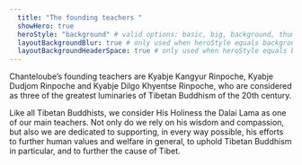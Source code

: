 ```yaml
---
  title: "The founding teachers "
  showHero: true
  heroStyle: "background" # valid options: basic, big, background, thumbAndBackground
  layoutBackgroundBlur: true # only used when heroStyle equals background or thumbAndBackground
  layoutBackgroundHeaderSpace: true # only used when heroStyle equals background
---
```


Chanteloube’s founding teachers are Kyabje Kangyur Rinpoche, Kyabje Dudjom Rinpoche and Kyabje Dilgo Khyentse Rinpoche, who are considered as three of the greatest luminaries of Tibetan Buddhism of the 20th century. 

Like all Tibetan Buddhists, we consider His Holiness the Dalai Lama as one of our main teachers. Not only do we rely on his wisdom and compassion, but also we are dedicated to supporting, in every way possible, his efforts to further human values and welfare in general, to uphold Tibetan Buddhism in particular, and to further the cause of Tibet. 
